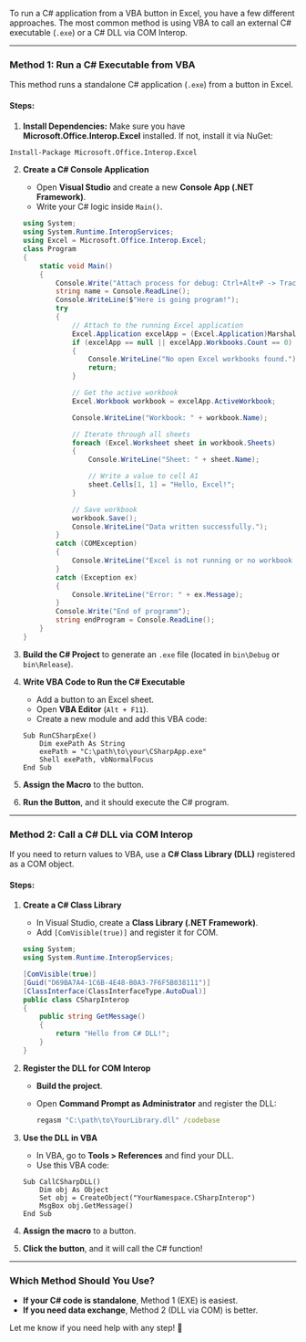 To run a C# application from a VBA button in Excel, you have a few different approaches. The most common method is using VBA to call an external C# executable (`.exe`) or a C# DLL via COM Interop.

---

### **Method 1: Run a C# Executable from VBA**
This method runs a standalone C# application (`.exe`) from a button in Excel.

#### **Steps:**
1. **Install Dependencies:**
Make sure you have **Microsoft.Office.Interop.Excel** installed. If not, install it via NuGet:
```sh
Install-Package Microsoft.Office.Interop.Excel
```
2. **Create a C# Console Application**
   - Open **Visual Studio** and create a new **Console App (.NET Framework)**.
   - Write your C# logic inside `Main()`.

   ```csharp
   using System;
   using System.Runtime.InteropServices;
   using Excel = Microsoft.Office.Interop.Excel;
   class Program
   {
       static void Main()
       {
           Console.Write("Attach process for debug: Ctrl+Alt+P -> Track Window");
           string name = Console.ReadLine();
           Console.WriteLine($"Here is going program!");
           try
           {
               // Attach to the running Excel application
               Excel.Application excelApp = (Excel.Application)Marshal.GetActiveObject("Excel.Application");
               if (excelApp == null || excelApp.Workbooks.Count == 0)
               {
                   Console.WriteLine("No open Excel workbooks found.");
                   return;
               }

               // Get the active workbook
               Excel.Workbook workbook = excelApp.ActiveWorkbook;

               Console.WriteLine("Workbook: " + workbook.Name);

               // Iterate through all sheets
               foreach (Excel.Worksheet sheet in workbook.Sheets)
               {
                   Console.WriteLine("Sheet: " + sheet.Name);

                   // Write a value to cell A1
                   sheet.Cells[1, 1] = "Hello, Excel!";
               }

               // Save workbook
               workbook.Save();
               Console.WriteLine("Data written successfully.");
           }
           catch (COMException)
           {
               Console.WriteLine("Excel is not running or no workbook is open.");
           }
           catch (Exception ex)
           {
               Console.WriteLine("Error: " + ex.Message);
           }
           Console.Write("End of programm");
           string endProgram = Console.ReadLine();
       }
   }
   ```

3. **Build the C# Project** to generate an `.exe` file (located in `bin\Debug` or `bin\Release`).

4. **Write VBA Code to Run the C# Executable**
   - Add a button to an Excel sheet.
   - Open **VBA Editor** (`Alt + F11`).
   - Create a new module and add this VBA code:

   ```vba
   Sub RunCSharpExe()
       Dim exePath As String
       exePath = "C:\path\to\your\CSharpApp.exe"
       Shell exePath, vbNormalFocus
   End Sub
   ```

5. **Assign the Macro** to the button.

6. **Run the Button**, and it should execute the C# program.

---

### **Method 2: Call a C# DLL via COM Interop**
If you need to return values to VBA, use a **C# Class Library (DLL)** registered as a COM object.

#### **Steps:**
1. **Create a C# Class Library**
   - In Visual Studio, create a **Class Library (.NET Framework)**.
   - Add `[ComVisible(true)]` and register it for COM.

   ```csharp
   using System;
   using System.Runtime.InteropServices;

   [ComVisible(true)]
   [Guid("D69BA7A4-1C6B-4E48-B0A3-7F6F5B038111")]
   [ClassInterface(ClassInterfaceType.AutoDual)]
   public class CSharpInterop
   {
       public string GetMessage()
       {
           return "Hello from C# DLL!";
       }
   }
   ```

2. **Register the DLL for COM Interop**
   - **Build the project**.
   - Open **Command Prompt as Administrator** and register the DLL:

     ```cmd
     regasm "C:\path\to\YourLibrary.dll" /codebase
     ```

3. **Use the DLL in VBA**
   - In VBA, go to **Tools > References** and find your DLL.
   - Use this VBA code:

   ```vba
   Sub CallCSharpDLL()
       Dim obj As Object
       Set obj = CreateObject("YourNamespace.CSharpInterop")
       MsgBox obj.GetMessage()
   End Sub
   ```

4. **Assign the macro** to a button.

5. **Click the button**, and it will call the C# function!

---

### **Which Method Should You Use?**
- **If your C# code is standalone**, Method 1 (EXE) is easiest.
- **If you need data exchange**, Method 2 (DLL via COM) is better.

Let me know if you need help with any step! 🚀
